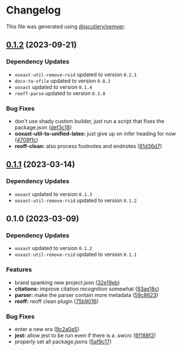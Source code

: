 # Changelog

This file was generated using [@jscutlery/semver](https://github.com/jscutlery/semver).

## [0.1.2](https://github.com/TrialAndErrorOrg/parsers/compare/reoff-clean-0.1.1...reoff-clean-0.1.2) (2023-09-21)

### Dependency Updates

* `ooxast-util-remove-rsid` updated to version `0.2.1`
* `docx-to-vfile` updated to version `0.8.2`
* `ooxast` updated to version `0.1.4`
* `reoff-parse` updated to version `0.3.0`

### Bug Fixes

* don't use shady custom builder, just run a script that fixes the package.json ([def3c18](https://github.com/TrialAndErrorOrg/parsers/commit/def3c1844ae0a0d547de2b0a01689a302b58ab61))
* **ooxast-util-to-unified-latex:** just give up on infer heading for now ([4709f1c](https://github.com/TrialAndErrorOrg/parsers/commit/4709f1cbe5fe8bb3e6fbc3ade8f5c92c8c71afb1))
* **reoff-clean:** also process footnotes and endnotes ([81d36d7](https://github.com/TrialAndErrorOrg/parsers/commit/81d36d76c081a6181078e3aa8d7533ef2f2006f9))

## [0.1.1](https://github.com/TrialAndErrorOrg/parsers/compare/reoff-clean-0.1.0...reoff-clean-0.1.1) (2023-03-14)

### Dependency Updates

* `ooxast` updated to version `0.1.3`
* `ooxast-util-remove-rsid` updated to version `0.1.2`
## 0.1.0 (2023-03-09)

### Dependency Updates

* `ooxast` updated to version `0.1.2`
* `ooxast-util-remove-rsid` updated to version `0.1.1`

### Features

* brand spanking new project.json ([32e19eb](https://github.com/TrialAndErrorOrg/parsers/commit/32e19ebf3f71c80336f637297d8f4db274d098bf))
* **citations:** improve citation recognition somewhat ([93ae18c](https://github.com/TrialAndErrorOrg/parsers/commit/93ae18c42a4bd3e2072c4fb0ffcb350d4fb9c4d2))
* **parser:** make the parser contain more metadata ([59c8623](https://github.com/TrialAndErrorOrg/parsers/commit/59c8623885f0330e9c945306e09214b5fb378d5b))
* **reoff:** reoff clean plugin ([75b9016](https://github.com/TrialAndErrorOrg/parsers/commit/75b901685f856438750e9e11ac4d62a070f73c2c))


### Bug Fixes

* enter a new era ([9c2a0e5](https://github.com/TrialAndErrorOrg/parsers/commit/9c2a0e505472c43d384f3cc78543ad90877b7c3d))
* **jest:** allow jest to be run even if there is a .swcrc ([6f188f2](https://github.com/TrialAndErrorOrg/parsers/commit/6f188f2a06922ee00d9367b29e666894e48c6c1e))
* properly set all package.jsons ([5af9c17](https://github.com/TrialAndErrorOrg/parsers/commit/5af9c177be9910511844c481ca59cfcc7bd9b0f6))
